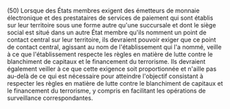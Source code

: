 (50) Lorsque des États membres exigent des émetteurs de monnaie électronique et des prestataires de services de paiement qui sont établis sur leur territoire sous une forme autre qu'une succursale et dont le siège social est situé dans un autre État membre qu'ils nomment un point de contact central sur leur territoire, ils devraient pouvoir exiger que ce point de contact central, agissant au nom de l'établissement qui l'a nommé, veille à ce que l'établissement respecte les règles en matière de lutte contre le blanchiment de capitaux et le financement du terrorisme. Ils devraient également veiller à ce que cette exigence soit proportionnée et n'aille pas au-delà de ce qui est nécessaire pour atteindre l'objectif consistant à respecter les règles en matière de lutte contre le blanchiment de capitaux et le financement du terrorisme, y compris en facilitant les opérations de surveillance correspondantes.